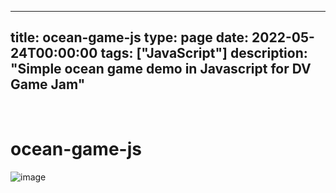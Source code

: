 
---
title: ocean-game-js
type: page
date: 2022-05-24T00:00:00
tags: ["JavaScript"]
description: "Simple ocean game demo in Javascript for DV Game Jam"
---


<br>

# ocean-game-js
![image](https://user-images.githubusercontent.com/35516367/170094928-2ee32b44-ef1f-4c63-9c20-0ec3570b5297.png)
